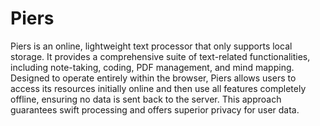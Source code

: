 # Piers

Piers is an online, lightweight text processor that only supports local storage. It provides a comprehensive suite of text-related functionalities, including note-taking, coding, PDF management, and mind mapping. Designed to operate entirely within the browser, Piers allows users to access its resources initially online and then use all features completely offline, ensuring no data is sent back to the server. This approach guarantees swift processing and offers superior privacy for user data.
